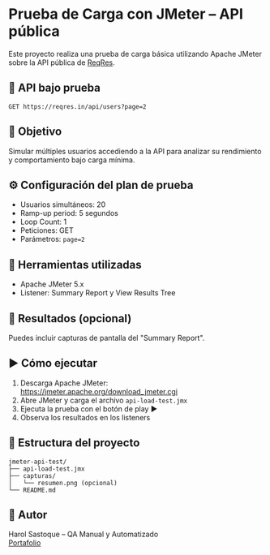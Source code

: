 # Prueba de Carga con JMeter – API pública

Este proyecto realiza una prueba de carga básica utilizando Apache JMeter sobre la API pública de [ReqRes](https://reqres.in/).

## 🔗 API bajo prueba

```
GET https://reqres.in/api/users?page=2
```

## 🎯 Objetivo

Simular múltiples usuarios accediendo a la API para analizar su rendimiento y comportamiento bajo carga mínima.

## ⚙️ Configuración del plan de prueba

- Usuarios simultáneos: 20
- Ramp-up period: 5 segundos
- Loop Count: 1
- Peticiones: GET
- Parámetros: `page=2`

## 🧪 Herramientas utilizadas

- Apache JMeter 5.x
- Listener: Summary Report y View Results Tree

## 📸 Resultados (opcional)

Puedes incluir capturas de pantalla del "Summary Report".

## ▶️ Cómo ejecutar

1. Descarga Apache JMeter: https://jmeter.apache.org/download_jmeter.cgi  
2. Abre JMeter y carga el archivo `api-load-test.jmx`
3. Ejecuta la prueba con el botón de play ▶️
4. Observa los resultados en los listeners

## 📁 Estructura del proyecto

```
jmeter-api-test/
├── api-load-test.jmx
├── capturas/
│   └── resumen.png (opcional)
└── README.md
```

## 📌 Autor

Harol Sastoque – QA Manual y Automatizado  
[Portafolio](https://harolsastoque.github.io/HarolSastoque/)
